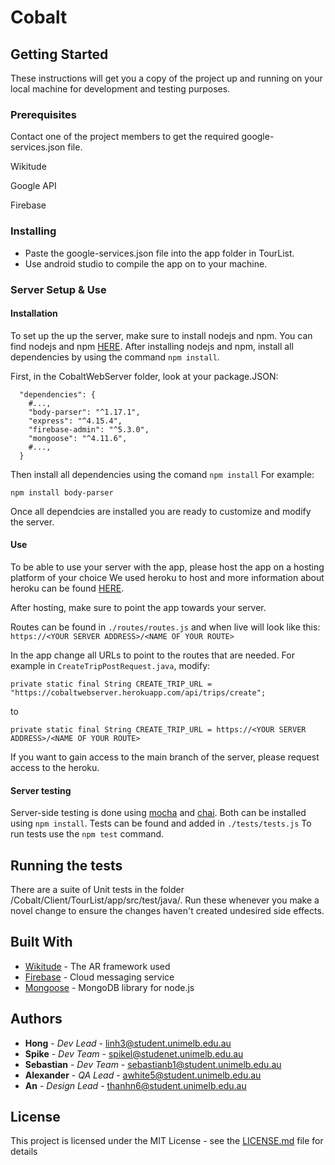 # Cobalt

## Getting Started

These instructions will get you a copy of the project up and running on your local machine for development and testing purposes.

### Prerequisites

Contact one of the project members to get the required google-services.json file.

Wikitude

Google API

Firebase

### Installing

- Paste the google-services.json file into the app folder in TourList.
- Use android studio to compile the app on to your machine.

### Server Setup & Use

#### Installation
To set up the up the server, make sure to install nodejs and npm. You can find nodejs and npm [HERE](https://nodejs.org/en/).
After installing nodejs and npm, install all dependencies by using the command `npm install`.

First, in the CobaltWebServer folder, look at your package.JSON:

```
  "dependencies": {
    #...,
    "body-parser": "^1.17.1",
    "express": "^4.15.4",
    "firebase-admin": "^5.3.0",
    "mongoose": "^4.11.6",
    #...,
  }
   ```
 
 Then install all dependencies using the comand `npm install` 
 For example:
 
 `npm install body-parser`
 
 Once all dependcies are installed you are ready to customize and modify the server.
 
 #### Use
 To be able to use your server with the app, please host the app on a hosting platform of your choice
 We used heroku to host and more information about heroku can be found [HERE](https://devcenter.heroku.com/articles/getting-started-with-nodejs#introduction).
 
 After hosting, make sure to point the app towards your server.
 
 Routes can be found in `./routes/routes.js` and when live will look like this:
 `https://<YOUR SERVER ADDRESS>/<NAME OF YOUR ROUTE>`
 
 In the app change all URLs to point to the routes that are needed.
 For example in `CreateTripPostRequest.java`, modify:

 `private static final String CREATE_TRIP_URL = "https://cobaltwebserver.herokuapp.com/api/trips/create";`
 
 to
 
 `private static final String CREATE_TRIP_URL = https://<YOUR SERVER ADDRESS>/<NAME OF YOUR ROUTE>`
 
 If you want to gain access to the main branch of the server, please request access to the heroku.
 
 #### Server testing
 Server-side testing is done using [mocha](https://mochajs.org/) and [chai](http://chaijs.com/).
 Both can be installed using `npm install`. 
 Tests can be found and added in `./tests/tests.js` 
 To run tests use the `npm test` command.


## Running the tests

There are a suite of Unit tests in the folder /Cobalt/Client/TourList/app/src/test/java/.
Run these whenever you make a novel change to ensure the changes haven't created undesired side effects.

## Built With

* [Wikitude](http://www.wikitude.com/) - The AR framework used
* [Firebase](https://firebase.google.com/) - Cloud messaging service
* [Mongoose](https://www.mongoosejs.com) - MongoDB library for node.js

## Authors

* **Hong** - *Dev Lead* - [linh3@student.unimelb.edu.au](linh3@student.unimelb.edu.au)
* **Spike** - *Dev Team* - [spikel@studenet.unimelb.edu.au](spikel@student.unimelb.edu.au)
* **Sebastian** - *Dev Team* - [sebastianb1@student.unimelb.edu.au](sebastianb1@student.unimelb.edu.au)
* **Alexander** - *QA Lead* - [awhite5@student.unimelb.edu.au](awhite5@student.unimelb.edu.au)
* **An** - *Design Lead* - [thanhn6@student.unimelb.edu.au](thanhn6@student.unimelb.edu.au) 

## License

This project is licensed under the MIT License - see the [LICENSE.md](LICENSE.md) file for details


